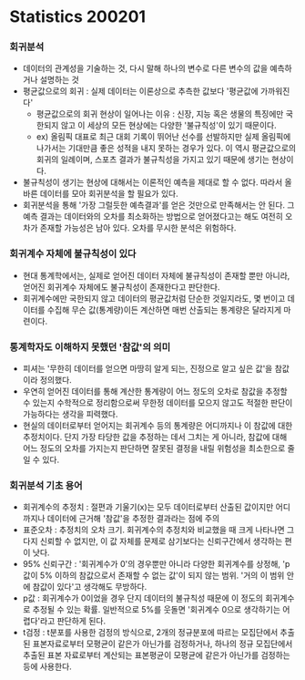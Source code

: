 # Statistics 200201

### 회귀분석

- 데이터의 관계성을 기술하는 것, 다시 말해 하나의 변수로 다른 변수의 값을 예측하거나 설명하는 것
- 평균값으로의 회귀 : 실제 데이터는 이론상으로 추측한 값보다 '평균값에 가까워진다'
    - 평균값으로의 회귀 현상이 일어나는 이유 : 신장, 지능 혹은 생물의 특징에만 국한되지 않고 이 세상의 모든 현상에는 다양한 '불규칙성'이 있기 때문이다.
    - ex) 올림픽 대표로 최근 대회 기록이 뛰어난 선수를 선발하지만 실제 올림픽에 나가서는 기대만큼 좋은 성적을 내지 못하는 경우가 있다. 이 역시 평균값으로의 회귀의 일례이며, 스포츠 결과가 불규칙성을 가지고 있기 때문에 생기는 현상이다.
- 불규칙성이 생기는 현상에 대해서는 이론적인 예측을 제대로 할 수 없다. 따라서 올바른 데이터를 모아 회귀분석을 할 필요가 있다.
- 회귀분석을 통해 '가장 그럴듯한 예측결과'를 얻은 것만으로 만족해서는 안 된다. 그 예측 결과는 데이터와의 오차를 최소화하는 방법으로 얻어졌다고는 해도 여전히 오차가 존재할 가능성은 남아 있다. 오차를 무시한 분석은 위험하다.

### 회귀계수 자체에 불규칙성이 있다

- 현대 통계학에서는, 실제로 얻어진 데이터 자체에 불규칙성이 존재할 뿐만 아니라, 얻어진 회귀계수 자체에도 불규칙성이 존재한다고 판단한다.
- 회귀계수에만 국한되지 않고 데이터의 평균값처럼 단순한 것일지라도, 몇 번이고 데이터를 수집해 무슨 값(통계량)이든 계산하면 매번 산출되는 통계량은 달라지게 마련이다.

### 통계학자도 이해하지 못했던 '참값'의 의미

- 피셔는 '무한히 데이터를 얻으면 마땅히 알게 되는, 진정으로 알고 싶은 값'을 참값이라 정의했다.
- 우연히 얻어진 데이터를 통해 계산한 통계량이 어느 정도의 오차로 참값을 추정할 수 있는지 수학적으로 정리함으로써 무한정 데이터를 모으지 않고도 적절한 판단이 가능하다는 생각을 피력했다.
- 현실의 데이터로부터 얻어지는 회귀계수 등의 통계량은 어디까지나 이 참값에 대한 추정치이다. 단지 가장 타당한 값을 추정하는 데서 그치는 게 아니라, 참값에 대해 어느 정도의 오차를 가지는지 판단하면 잘못된 결정을 내릴 위험성을 최소한으로 줄일 수 있다.

### 회귀분석 기초 용어

- 회귀계수의 추정치 : 절편과 기울기(x)는 모두 데이터로부터 산출된 값이지만 어디까지나 데이터에 근거해 '참값'을 추정한 결과라는 점에 주의
- 표준오차 : 추정치의 오차 크기. 회귀계수의 추정치와 비교했을 때 크게 나타나면 그다지 신뢰할 수 없지만, 이 값 자체를 문제로 삼기보다는 신뢰구간에서 생각하는 편이 낫다.
- 95% 신뢰구간 : '회귀계수가 0'의 경우뿐만 아니라 다양한 회귀계수를 상정해, 'p값이 5% 이하의 참값으로서 존재할 수 없는 값'이 되지 않는 범위. '거의 이 범위 안에 참값이 있다'고 생각해도 무방하다.
- p값 : 회귀계수가 0이었을 경우 단지 데이터의 불규칙성 때문에 이 정도의 회귀계수로 추정될 수 있는 확률. 일반적으로 5%를 웃돌면 '회귀계수 0으로 생각하기는 어렵다'라고 판단하게 된다.
- t검정 : t분포를 사용한 검정의 방식으로, 2개의 정규분포에 따르는 모집단에서 추출된 표본자료로부터 모평균이 같은가 아닌가를 검정하거나, 하나의 정규 모집단에서 추출된 표본 자료로부터 계산되는 표본평균이 모평균에 같은가 아닌가를 검정하는 등에 사용한다.